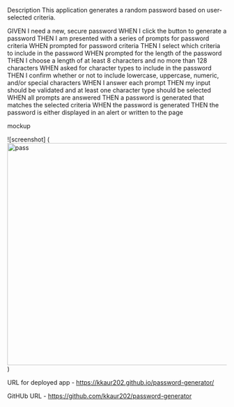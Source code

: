 Description
This application generates a random password based on user-selected criteria.


GIVEN I need a new, secure password
WHEN I click the button to generate a password
THEN I am presented with a series of prompts for password criteria
WHEN prompted for password criteria
THEN I select which criteria to include in the password
WHEN prompted for the length of the password
THEN I choose a length of at least 8 characters and no more than 128 characters
WHEN asked for character types to include in the password
THEN I confirm whether or not to include lowercase, uppercase, numeric, and/or special characters
WHEN I answer each prompt
THEN my input should be validated and at least one character type should be selected
WHEN all prompts are answered
THEN a password is generated that matches the selected criteria
WHEN the password is generated
THEN the password is either displayed in an alert or written to the page



mockup

![screenshot]
(<img width="510" alt="pass" src="https://user-images.githubusercontent.com/94582219/149617362-df07dc84-daea-4e9e-9cbc-e90edab1a84d.PNG">)


URL for deployed app - https://kkaur202.github.io/password-generator/

GitHUb URL -  https://github.com/kkaur202/password-generator
